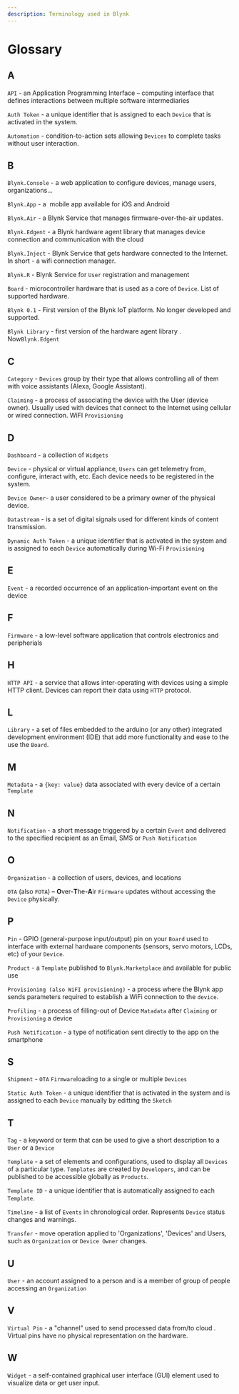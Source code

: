 ```yaml
---
description: Terminology used in Blynk
---
```


# Glossary

## A

`API` - an Application Programming Interface – computing interface that defines interactions between multiple software intermediaries

`Auth Token` - a unique identifier that is assigned to each `Device` that is activated in the system.

`Automation` - condition-to-action sets allowing `Devices` to complete tasks without user interaction.

## B

`Blynk.Console` - a web application to configure devices, manage users, organizations...

`Blynk.App` - a  mobile app available for iOS and Android

`Blynk.Air` - a Blynk Service that manages firmware-over-the-air updates. 

`Blynk.Edgent` - a Blynk hardware agent library that manages device connection and communication with the cloud

`Blynk.Inject` - Blynk Service that gets hardware connected to the Internet. In short - a wifi connection manager.  

`Blynk.R` - Blynk Service  for `User` registration and management

`Board` - microcontroller hardware that is used as a core of `Device`. List of supported hardware.

`Blynk 0.1` - First version of the Blynk IoT platform. No longer developed and supported.

`Blynk Library` - first version of the hardware agent library . Now`Blynk.Edgent`

## C

`Category` - `Devices` group by their type that allows controlling all of them with voice assistants \(Alexa, Google Assistant\).

`Claiming` - a process of associating the device with the User \(device owner\). Usually used with devices that connect to the Internet using cellular or wired connection. WiFI `Provisioning` 

## D

`Dashboard` - a collection of `Widgets`

`Device` - physical or virtual appliance, `Users` can get telemetry from, configure, interact with, etc. Each device needs to be registered in the system.

`Device Owner`-  a user considered to be a primary owner of the physical device. 

`Datastream` - is a set of digital signals used for different kinds of content transmission.

`Dynamic Auth Token` - a unique identifier that is activated in the system and is assigned to each `Device` automatically during Wi-Fi `Provisioning`

## E

`Event` - a recorded occurrence of an application-important event on the device

## F

`Firmware` -  a low-level software application that controls electronics and peripherials

## H

`HTTP API` - a service that allows inter-operating with devices using a simple HTTP client. Devices can report their data using `HTTP` protocol.

## L

`Library` - a set of files embedded to the arduino \(or any other\) integrated development environment \(IDE\) that add more functionality and ease to the use the `Board`.

## M

`Metadata` -  a `{key: value}` data associated with every device of a certain  `Template`

## N

`Notification` - a short message triggered by a certain `Event` and delivered to the specified recipient as an Email, SMS or `Push Notification`

## O

`Organization` - a collection of users, devices, and locations

`OTA` \(also `FOTA`\) – **O**ver-**T**he-**A**ir `Firmware` updates without accessing the `Device` physically.

## P

`Pin` - GPIO \(general-purpose input/output\) pin on your `Board` used to interface with external hardware components  \(sensors, servo motors, LCDs, etc\) of your `Device`.

`Product` - a `Template` published to `Blynk.Marketplace` and available for public use

`Provisioning (also WiFI provisioning)` - a process where the Blynk app sends parameters required to establish a WiFi connection to the `device`. 

`Profiling` - a process of filling-out  of Device `Matadata` after `Claiming` or `Provisioning` a device

`Push Notification` - a type of notification sent directly to the app on the smartphone  

## S

`Shipment` - `OTA` `Firmware`loading to a single or multiple `Devices`

`Static Auth Token` - a unique identifier that is activated in the system and is assigned to each `Device` manually by editting the `Sketch`

## T

`Tag` - a keyword or term that can be used to give a short description to a `User` or a `Device`

`Template` - a set of elements and configurations, used to display all `Devices` of a particular type. `Templates` are created by `Developers`, and can be published to be accessible globally as `Products`.

`Template ID` - a unique identifier that is automatically assigned to each `Template`.

`Timeline` - a list of `Events` in chronological order. Represents `Device` status changes and warnings.

`Transfer` - move operation applied to 'Organizations', 'Devices' and Users, such as `Organization` or `Device Owner` changes.

## U

`User` - an account assigned to a person and is a member of group of people accessing an `Organization`

## V

`Virtual Pin` - a "channel" used to send processed data from/to cloud . Virtual pins have no physical representation on the hardware. 

## W

`Widget` - a self-contained graphical user interface \(GUI\) element used to visualize data or get user input.

